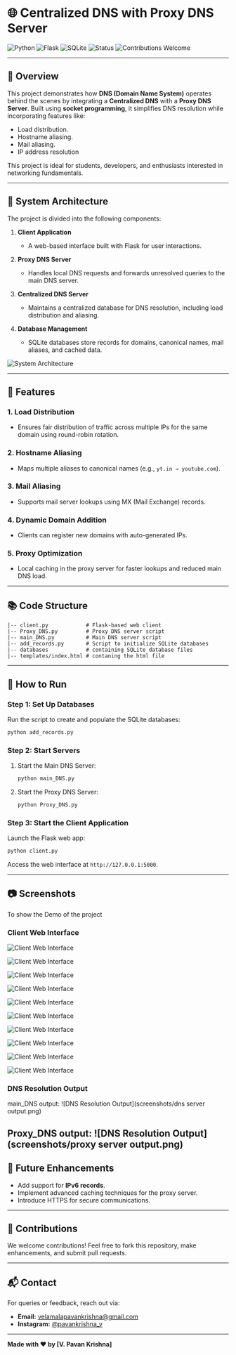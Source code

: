 # 🌐 **Centralized DNS with Proxy DNS Server**

![Python](https://img.shields.io/badge/Python-3.8%2B-blue)
![Flask](https://img.shields.io/badge/Flask-2.x-orange)
![SQLite](https://img.shields.io/badge/SQLite-Database-green)
![Status](https://img.shields.io/badge/Status-Active-brightgreen)
![Contributions Welcome](https://img.shields.io/badge/Contributions-Welcome-yellowgreen)

---

## **📖 Overview**

This project demonstrates how **DNS (Domain Name System)** operates behind the scenes by integrating a **Centralized DNS** with a **Proxy DNS Server**. Built using **socket programming**, it simplifies DNS resolution while incorporating features like:

- Load distribution.
- Hostname aliasing.
- Mail aliasing.
- IP address resolution
 
This project is ideal for students, developers, and enthusiasts interested in networking fundamentals.

---

## **🔗 System Architecture**

The project is divided into the following components:

1. **Client Application**
   - A web-based interface built with Flask for user interactions.

2. **Proxy DNS Server**
   - Handles local DNS requests and forwards unresolved queries to the main DNS server.

3. **Centralized DNS Server**
   - Maintains a centralized database for DNS resolution, including load distribution and aliasing.

4. **Database Management**
   - SQLite databases store records for domains, canonical names, mail aliases, and cached data.

![System Architecture](screenshots/g3.webp)

---

## **🎡 Features**

### **1. Load Distribution**
- Ensures fair distribution of traffic across multiple IPs for the same domain using round-robin rotation.

### **2. Hostname Aliasing**
- Maps multiple aliases to canonical names (e.g., `yt.in ⇒ youtube.com`).

### **3. Mail Aliasing**
- Supports mail server lookups using MX (Mail Exchange) records.

### **4. Dynamic Domain Addition**
- Clients can register new domains with auto-generated IPs.

### **5. Proxy Optimization**
- Local caching in the proxy server for faster lookups and reduced main DNS load.

---

## **📚 Code Structure**

```
|-- client.py            # Flask-based web client
|-- Proxy_DNS.py         # Proxy DNS server script
|-- main_DNS.py          # Main DNS server script
|-- add_records.py       # Script to initialize SQLite databases
|-- databases            # containing SQLite database files
|-- templates/index.html # contaning the html file  
```

---

## **🚀 How to Run**

### **Step 1:** Set Up Databases

Run the script to create and populate the SQLite databases:

```bash
python add_records.py
```

### **Step 2:** Start Servers

1. Start the Main DNS Server:
   ```bash
   python main_DNS.py
   ```

2. Start the Proxy DNS Server:
   ```bash
   python Proxy_DNS.py
   ```

### **Step 3:** Start the Client Application

Launch the Flask web app:

```bash
python client.py
```

Access the web interface at `http://127.0.0.1:5000`.

---

## **📷 Screenshots**
To show the Demo of the project 

### **Client Web Interface**
![Client Web Interface](screenshots/test-1.png)

![Client Web Interface](screenshots/test-2.png)

![Client Web Interface](screenshots/test-3.png)

![Client Web Interface](screenshots/test-4.png)

![Client Web Interface](screenshots/test-5.png)

![Client Web Interface](screenshots/test-6.png)

![Client Web Interface](screenshots/test-7.png)

![Client Web Interface](screenshots/test-8.png)

![Client Web Interface](screenshots/test-9.png)

![Client Web Interface](screenshots/test-10.png)

### **DNS Resolution Output**
main_DNS output:
![DNS Resolution Output](screenshots/dns server output.png)

Proxy_DNS output:
![DNS Resolution Output](screenshots/proxy server output.png)
---

## **🔄 Future Enhancements**

- Add support for **IPv6 records**.
- Implement advanced caching techniques for the proxy server.
- Introduce HTTPS for secure communications.

---

## **🤝 Contributions**

We welcome contributions! Feel free to fork this repository, make enhancements, and submit pull requests.

---

## **📬 Contact**

For queries or feedback, reach out via:

- **Email:** [velamalapavankrishna@gmail.com](mailto:velamalapavankrishna@gmail.com)
- **Instagram:** [@pavankrishna_v](https://www.instagram.com/pavankrishna_v/)

---

**Made with ❤️ by [V. Pavan Krishna]**

